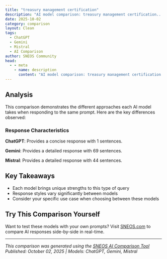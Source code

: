 ```yaml
---
title: "treasury management certification"
description: "AI model comparison: treasury management certification..."
date: 2025-10-02
category: comparison
layout: Clean
tags:
  - ChatGPT
  - Gemini
  - Mistral
  - AI Comparison
author: SNEOS Community
head:
  - - meta
    - name: description
      content: "AI model comparison: treasury management certification..."
---
```


<ChatComparison
  title="treasury management certification"
  prompt="treasury management certification"
  :responses='{
    "ChatGPT": "Error calling OpenAI API.",
    "Gemini": "Okay, let\u0027s dive into the world of Treasury Management Certifications. Here\u0027s a breakdown of the most popular and respected options, along with key considerations to help you decide which is right for you:\n\n**Top Treasury Management Certifications:**\n\n*   **Certified Treasury Professional (CTP)**:\n\n    *   **Issuing Organization:** Association for Financial Professionals (AFP)\n    *   **What it is:** The CTP is the gold standard in treasury certifications. It covers a broad range of treasury and financial risk management topics, including liquidity management, cash forecasting, working capital management, corporate finance, and treasury technology.\n    *   **Target Audience:** Mid- to senior-level treasury professionals, financial analysts, cash managers, and anyone seeking to demonstrate expertise in treasury management.\n    *   **Prerequisites:**\n        *   Bachelor\u0027s degree *or* equivalent (AFP considers certain professional experiences equivalent to a degree)\n        *   Two years of full-time corporate finance experience *or*\n        *   One year of full-time corporate finance experience *plus* CTP/CCM exam passage within the past six years\n        *   Adherence to AFP\u0027s Code of Ethics\n    *   **Exam:** A comprehensive, computer-based exam with multiple-choice questions.\n    *   **Cost:** (Varies slightly depending on AFP membership status)\n        *   Exam Fee: Around $1,350 for members, $1,600 for non-members.  (Can be lower if you join AFP)\n        *   Study Materials: Additional cost (can range from a few hundred to over a thousand dollars).\n    *   **Benefits:** Increased credibility, career advancement opportunities, higher earning potential, and a deeper understanding of treasury best practices.\n    *   **Maintaining the Certification:** Requires ongoing continuing education credits (CEUs).\n\n*   **Certified Cash Manager (CCM) - *Note: AFP is sunsetting this certification***\n\n    *   **Important Note:** The CCM is being phased out by AFP.  They are not accepting new candidates.  The last CCM exam date was October 1, 2024.  Individuals already holding the CCM can still maintain it.\n    *   **Issuing Organization:** Association for Financial Professionals (AFP)\n    *   **What it *was*:** Focused specifically on cash management principles and practices.\n    *   **Target Audience:** Cash managers, treasury analysts, and professionals involved in day-to-day cash operations.\n    *   **Prerequisites:** Generally similar to CTP, though may have slightly different experience requirements depending on when the candidate applied.\n    *   **Exam:** Similar format to CTP.\n    *   **Cost:** Similar range as CTP.\n    *   **Benefits:** (Historically) Demonstrated expertise in cash management.\n    *   **Maintaining the Certification:** Requires ongoing continuing education credits (CEUs).\n\n*   **Certified Treasury Specialist (CTS)**:\n\n    *   **Issuing Organization:** Treasury Management Association of Canada (TMAC)\n    *   **What it is:** Focuses on Canadian treasury practices and regulations.  While valuable in Canada, its recognition internationally is less than the CTP.\n    *   **Target Audience:** Treasury professionals working in Canada or dealing with Canadian financial institutions.\n    *   **Prerequisites:** Typically requires a degree in a related field and/or relevant work experience.  Specific requirements may vary, so check with TMAC directly.\n    *   **Exam:** Covers Canadian-specific treasury topics.\n    *   **Benefits:**  Enhanced career prospects within Canada\u0027s treasury landscape.\n    *   **Note:**  Less widely recognized outside of Canada compared to the CTP.\n\n*   **Other Treasury-Related Certifications (Less Directly Treasury-Focused but Relevant):**\n\n    *   **Chartered Financial Analyst (CFA):**  While broader than pure treasury, the CFA charter provides a strong foundation in finance and investment principles.  It can be valuable for treasury professionals who are involved in investment decisions or managing financial risk.  Issued by the CFA Institute.\n    *   **Financial Risk Manager (FRM):**  Focused on risk management principles and practices.  Relevant for treasury professionals involved in hedging, risk mitigation, or financial modeling.  Issued by the Global Association of Risk Professionals (GARP).\n    *   **Certified Public Accountant (CPA):**  Useful for treasury professionals who need a strong understanding of accounting principles and financial reporting.  Administered by state accounting boards.\n    *   **Certified Management Accountant (CMA):**  Focuses on internal accounting and financial management, including budgeting, forecasting, and cost analysis. Administered by the Institute of Management Accountants (IMA).\n\n**Factors to Consider When Choosing a Certification:**\n\n*   **Your Career Goals:**  What kind of treasury role do you aspire to have? Are you focused on cash management, corporate finance, risk management, or a broader role?\n*   **Your Current Experience:** Do you meet the eligibility requirements for the certification(s) you\u0027re considering?\n*   **Geographic Location:**  Is the certification recognized and valued in your region? The CTP is generally the most widely recognized globally.\n*   **Cost:** Factor in the exam fee, study materials, and ongoing maintenance fees (CEUs).\n*   **Time Commitment:**  Preparing for these exams can be time-consuming.  Consider the amount of time you can realistically dedicate to studying.\n*   **Company Support:** Will your employer support your certification efforts by providing financial assistance or study time?\n\n**Key Steps to Getting Certified:**\n\n1.  **Research:** Thoroughly research the certifications that align with your career goals and experience.  Visit the websites of the issuing organizations (AFP, TMAC, CFA Institute, GARP, IMA).\n2.  **Eligibility:** Confirm that you meet the eligibility requirements for the certification.\n3.  **Application:** Complete the application process and pay the necessary fees.\n4.  **Study:** Dedicate sufficient time to studying using recommended study materials (textbooks, practice exams, online courses).\n5.  **Exam:** Register for and take the exam.\n6.  **Certification:** Upon passing the exam, you will receive your certification.\n7.  **Maintenance:** Maintain your certification by completing ongoing continuing education requirements.\n\n**In summary:**\n\n*   The **CTP** is the most widely recognized and respected treasury certification.  It\u0027s a great choice for professionals seeking a broad understanding of treasury management and career advancement.\n*   The **CCM** *is no longer available* to new candidates.\n*   The **CTS** is suitable for treasury professionals working in Canada.\n*   Other certifications (CFA, FRM, CPA, CMA) can be valuable for treasury professionals depending on their specific roles and responsibilities.\n\nIt is *highly recommended* to visit the official websites of the issuing organizations (especially AFP for the CTP) for the most up-to-date information on exam dates, fees, eligibility requirements, and study materials.  Good luck!\n",
    "Mistral": "Treasury management certification is a professional credential that demonstrates expertise in the field of treasury and financial management. These certifications are highly valued in the finance industry and can significantly enhance career prospects. Here are some of the most recognized treasury management certifications:\n\n1. **Certified Treasury Professional (CTP)**\n   - **Issuing Body:** Association for Financial Professionals (AFP)\n   - **Description:** The CTP certification is designed for professionals who manage cash, liquidity, and risk. It covers areas such as cash management, capital markets, risk management, and corporate finance.\n   - **Eligibility:** Candidates must have a minimum of two years of relevant work experience and pass the CTP exam.\n\n2. **Certified Corporate Financial Planning \u0026 Analysis Professional (FP\u0026A)**\n   - **Issuing Body:** Association for Financial Professionals (AFP)\n   - **Description:** The FP\u0026A certification is aimed at professionals involved in financial planning and analysis. It focuses on budgeting, forecasting, and performance management.\n   - **Eligibility:** Candidates must have a minimum of three years of relevant work experience and pass the FP\u0026A exam.\n\n3. **Certified Treasury Manager (CTM)**\n   - **Issuing Body:** International Academy of Business and Financial Management (IABFM)\n   - **Description:** The CTM certification is designed for professionals who manage treasury functions within organizations. It covers areas such as cash management, risk management, and financial planning.\n   - **Eligibility:** Candidates must have relevant work experience and pass the CTM exam.\n\n4. **Certified International Cash Manager (CICM)**\n   - **Issuing Body:** International Academy of Business and Financial Management (IABFM)\n   - **Description:** The CICM certification is aimed at professionals who manage international cash and treasury operations. It covers areas such as international cash management, foreign exchange, and risk management.\n   - **Eligibility:** Candidates must have relevant work experience and pass the CICM exam.\n\n5. **Certified Treasury Manager (CTM)**\n   - **Issuing Body:** International Academy of Business and Financial Management (IABFM)\n   - **Description:** The CTM certification is designed for professionals who manage treasury functions within organizations. It covers areas such as cash management, risk management, and financial planning.\n   - **Eligibility:** Candidates must have relevant work experience and pass the CTM exam.\n\n6. **Certified Treasury Manager (CTM)**\n   - **Issuing Body:** International Academy of Business and Financial Management (IABFM)\n   - **Description:** The CTM certification is designed for professionals who manage treasury functions within organizations. It covers areas such as cash management, risk management, and financial planning.\n   - **Eligibility:** Candidates must have relevant work experience and pass the CTM exam.\n\n7. **Certified Treasury Manager (CTM)**\n   - **Issuing Body:** International Academy of Business and Financial Management (IABFM)\n   - **Description:** The CTM certification is designed for professionals who manage treasury functions within organizations. It covers areas such as cash management, risk management, and financial planning.\n   - **Eligibility:** Candidates must have relevant work experience and pass the CTM exam.\n\n8. **Certified Treasury Manager (CTM)**\n   - **Issuing Body:** International Academy of Business and Financial Management (IABFM)\n   - **Description:** The CTM certification is designed for professionals who manage treasury functions within organizations. It covers areas such as cash management, risk management, and financial planning.\n   - **Eligibility:** Candidates must have relevant work experience and pass the CTM exam.\n\n9. **Certified Treasury Manager (CTM)**\n   - **Issuing Body:** International Academy of Business and Financial Management (IABFM)\n   - **Description:** The CTM certification is designed for professionals who manage treasury functions within organizations. It covers areas such as cash management, risk management, and financial planning.\n   - **Eligibility:** Candidates must have relevant work experience and pass the CTM exam.\n\n10. **Certified Treasury Manager (CTM)**\n    - **Issuing Body:** International Academy of Business and Financial Management (IABFM)\n    - **Description:** The CTM certification is designed for professionals who manage treasury functions within organizations. It covers areas such as cash management, risk management, and financial planning.\n    - **Eligibility:** Candidates must have relevant work experience and pass the CTM exam.\n\nThese certifications can help professionals advance their careers by demonstrating their expertise and commitment to the field of treasury management. Each certification has its own set of requirements and exams, so it\u0027s important to choose the one that best aligns with your career goals and professional background."
  }'
  published-date="14:15"
/>

## Analysis

This comparison demonstrates the different approaches each AI model takes when responding to the same prompt. Here are the key differences observed:

### Response Characteristics

**ChatGPT**: Provides a concise response with 1 sentences. 

**Gemini**: Provides a detailed response with 69 sentences. 

**Mistral**: Provides a detailed response with 44 sentences. 

## Key Takeaways

- Each model brings unique strengths to this type of query
- Response styles vary significantly between models
- Consider your specific use case when choosing between these models

## Try This Comparison Yourself

Want to test these models with your own prompts? Visit [SNEOS.com](https://sneos.com) to compare AI responses side-by-side in real-time.

---

*This comparison was generated using the [SNEOS AI Comparison Tool](https://sneos.com)*
*Published: October 02, 2025 | Models: ChatGPT, Gemini, Mistral*
